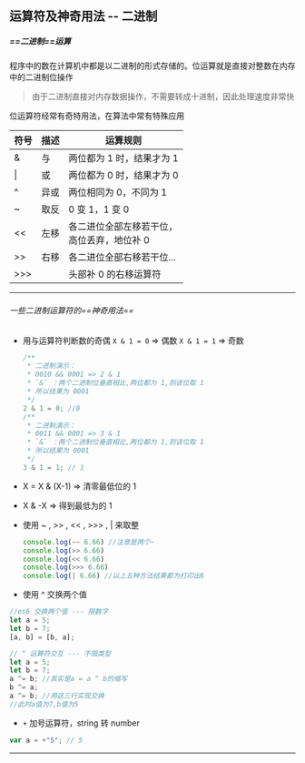 ## 运算符及神奇用法 -- 二进制

##### ==二进制==运算

程序中的数在计算机中都是以二进制的形式存储的。位运算就是直接对整数在内存中的二进制位操作

> 由于二进制直接对内存数据操作，不需要转成十进制，因此处理速度非常快

位运算符经常有奇特用法，在算法中常有特殊应用

| 符号 | 描述 | 运算规则                                        |
| ---- | ---- | ----------------------------------------------- |
| &    | 与   | 两位都为 1 时，结果才为 1                       |
| \|   | 或   | 两位都为 0 时，结果才为 0                       |
| ^    | 异或 | 两位相同为 0，不同为 1                          |
| ~    | 取反 | 0 变 1，1 变 0                                  |
| <<   | 左移 | 各二进位全部左移若干位，<br/>高位丢弃，地位补 0 |
| >>   | 右移 | 各二进位全部右移若干位...                       |
| >>>  |      | 头部补 0 的右移运算符                           |

---

###### 一些二进制运算符的==神奇用法==

- 用与运算符判断数的奇偶
  `X & 1 = 0` => 偶数
  `X & 1 = 1` => 奇数
  ```js
  /**
   * 二进制演示：
   * 0010 && 0001 => 2 & 1
   * `&` ：两个二进制位垂直相比,两位都为 1,则该位取 1
   * 所以结果为 0001
   */
  2 & 1 = 0; //0
  /**
   * 二进制演示：
   * 0011 && 0001 => 3 & 1
   * `&` ：两个二进制位垂直相比,两位都为 1,则该位取 1
   * 所以结果为 0001
   */
  3 & 1 = 1; // 1
  ```
- X = X & (X-1) => 清零最低位的 1
- X & -X => 得到最低为的 1

- 使用 ~ , >> , << , >>> , | 来取整

  ```js
  console.log(~~ 6.66) //注意是两个~
  console.log(>> 6.66)
  console.log(<< 6.66)
  console.log(>>> 6.66)
  console.log(| 6.66) //以上五种方法结果都为打印出6
  ```

- 使用 ^ 交换两个值

```js
//es6 交换两个值 --- 限数字
let a = 5;
let b = 7;
[a, b] = [b, a];

// ^ 运算符交互 --- 不限类型
let a = 5;
let b = 7;
a ^= b; //其实是a = a ^ b的缩写
b ^= a;
a ^= b; //用这三行实现交换
//此时a值为7,b值为5
```

- `+` 加号运算符，string 转 number

```js
var a = +"5"; // 5
```

---
